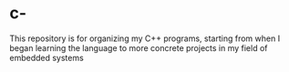 # c-
This repository is for organizing my C++ programs, starting from when I began learning the language to more concrete projects in my field of embedded systems
